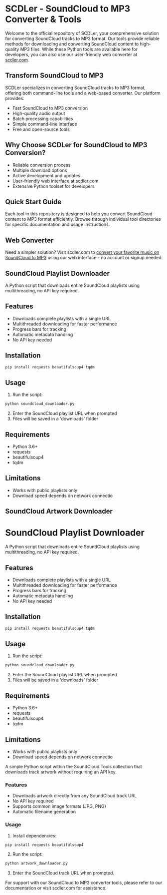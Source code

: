 # SCDLer - SoundCloud to MP3 Converter & Tools

Welcome to the official repository of SCDLer, your comprehensive solution for converting SoundCloud tracks to MP3 format. Our tools provide reliable methods for downloading and converting SoundCloud content to high-quality MP3 files. While these Python tools are available here for developers, you can also use our user-friendly web converter at [scdler.com](https://scdler.com).

## Transform SoundCloud to MP3

SCDLer specializes in converting SoundCloud tracks to MP3 format, offering both command-line tools and a web-based converter. Our platform provides:

- Fast SoundCloud to MP3 conversion
- High-quality audio output
- Batch processing capabilities
- Simple command-line interface
- Free and open-source tools

## Why Choose SCDLer for SoundCloud to MP3 Conversion?

- Reliable conversion process
- Multiple download options
- Active development and updates
- User-friendly web interface at scdler.com
- Extensive Python toolset for developers

## Quick Start Guide

Each tool in this repository is designed to help you convert SoundCloud content to MP3 format efficiently. Browse through individual tool directories for specific documentation and usage instructions.

## Web Converter

Need a simpler solution? Visit scdler.com to [convert your favorite music on SoundCloud to MP3](https://scdler.com) using our web interface - no account or signup needed

## SoundCloud Playlist Downloader
A Python script that downloads entire SoundCloud playlists using multithreading, no API key required.

## Features
- Downloads complete playlists with a single URL
- Multithreaded downloading for faster performance
- Progress bars for tracking
- Automatic metadata handling
- No API key needed

## Installation
```bash
pip install requests beautifulsoup4 tqdm
```

## Usage
1. Run the script:
```bash
python soundcloud_downloader.py
```
2. Enter the SoundCloud playlist URL when prompted
3. Files will be saved in a 'downloads' folder

## Requirements
- Python 3.6+
- requests
- beautifulsoup4
- tqdm

## Limitations
- Works with public playlists only
- Download speed depends on network connectio

## SoundCloud Artwork Downloader

# SoundCloud Playlist Downloader
A Python script that downloads entire SoundCloud playlists using multithreading, no API key required.

## Features
- Downloads complete playlists with a single URL
- Multithreaded downloading for faster performance
- Progress bars for tracking
- Automatic metadata handling
- No API key needed

## Installation
```bash
pip install requests beautifulsoup4 tqdm
```

## Usage
1. Run the script:
```bash
python soundcloud_downloader.py
```
2. Enter the SoundCloud playlist URL when prompted
3. Files will be saved in a 'downloads' folder

## Requirements
- Python 3.6+
- requests
- beautifulsoup4
- tqdm

## Limitations
- Works with public playlists only
- Download speed depends on network connectio

A simple Python script within the SoundCloud Tools collection that downloads track artwork without requiring an API key.

### Features
- Downloads artwork directly from any SoundCloud track URL
- No API key required
- Supports common image formats (JPG, PNG)
- Automatic filename generation

### Usage

1. Install dependencies:
```bash
pip install requests beautifulsoup4
```

2. Run the script:
```bash
python artwork_downloader.py
```

3. Enter the SoundCloud track URL when prompted.





For support with our SoundCloud to MP3 converter tools, please refer to our documentation or visit scdler.com for assistance.

     
